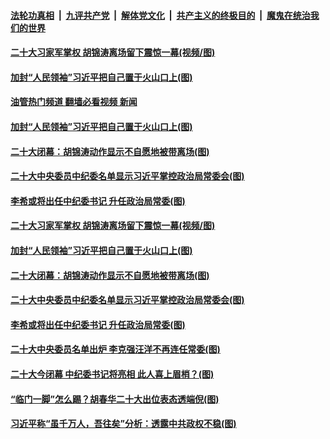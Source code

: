 ####  [法轮功真相](../../../../basic/blob/master/README.md?t=10230631) &nbsp;|&nbsp; [九评共产党](../../../../9ping.md/blob/master/README.md?t=10230631) &nbsp;|&nbsp; [解体党文化](../../../../jtdwh.md/blob/master/README.md?t=10230631)  &nbsp;|&nbsp; [共产主义的终极目的](../../../../gczydzjmd.md/blob/master/README.md?t=10230631) &nbsp;|&nbsp; [魔鬼在统治我们的世界](../../../../mgztzwmdsj.md/blob/master/README.md?t=10230631) 


#### [二十大习家军掌权 胡锦涛离场留下震惊一幕(视频/图)](../pages/p2/1019822.md?t=10230631) 

#### [加封“人民领袖”习近平把自己置于火山口上(图)](../pages/p2/1019784.md?t=10230631) 
#### [油管热门频道 翻墙必看视频 新闻](http://209.250.226.216:81/youtube.html?10230631)
#### [加封“人民领袖”习近平把自己置于火山口上(图)](../pages/p2/1019784.md?t=10230631) 

#### [二十大闭幕：胡锦涛动作显示不自愿地被带离场(图)](../pages/p2/1019799.md?t=10230631) 

#### [二十大中央委员中纪委名单显示习近平掌控政治局常委会(图)](../pages/p2/1019803.md?t=10230631) 

#### [李希或将出任中纪委书记 升任政治局常委(图)](../pages/p2/1019797.md?t=10230631) 


#### [二十大习家军掌权 胡锦涛离场留下震惊一幕(视频/图)](../pages/p2/1019822.md?t=10230631) 




#### [加封“人民领袖”习近平把自己置于火山口上(图)](../pages/p2/1019784.md?t=10230631) 

#### [二十大闭幕：胡锦涛动作显示不自愿地被带离场(图)](../pages/p2/1019799.md?t=10230631) 

#### [二十大中央委员中纪委名单显示习近平掌控政治局常委会(图)](../pages/p2/1019803.md?t=10230631) 



#### [李希或将出任中纪委书记 升任政治局常委(图)](../pages/p2/1019797.md?t=10230631) 

#### [二十大中央委员名单出炉 李克强汪洋不再连任常委(图)](../pages/p2/1019795.md?t=10230631) 

#### [二十大今闭幕 中纪委书记将亮相 此人喜上眉梢？(图)](../pages/p2/1019779.md?t=10230631) 


#### [“临门一脚”怎么踢？胡春华二十大出位表态透端倪(图)](../pages/p2/1019723.md?t=10230631) 

#### [习近平称“虽千万人，吾往矣”分析：透露中共政权不稳(图)](../pages/p2/1019714.md?t=10230631) 





<img src='http://gfw-breaker.win/goodnews/indexes/p2.md' width='0px' height='0px'/>
